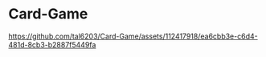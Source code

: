 # Card-Game

https://github.com/tal6203/Card-Game/assets/112417918/ea6cbb3e-c6d4-481d-8cb3-b2887f5449fa

